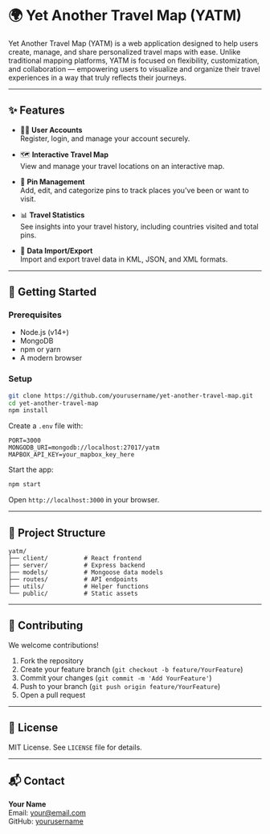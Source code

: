 # 🌍 Yet Another Travel Map (YATM)

Yet Another Travel Map (YATM) is a web application designed to help users create, manage, and share personalized travel maps with ease. Unlike traditional mapping platforms, YATM is focused on flexibility, customization, and collaboration — empowering users to visualize and organize their travel experiences in a way that truly reflects their journeys.

---

## ✨ Features

- 🧑‍💻 **User Accounts**  
  Register, login, and manage your account securely.

- 🗺️ **Interactive Travel Map**  
  View and manage your travel locations on an interactive map.

- 📍 **Pin Management**  
  Add, edit, and categorize pins to track places you've been or want to visit.

- 📊 **Travel Statistics**  
  See insights into your travel history, including countries visited and total pins.

- 📂 **Data Import/Export**  
  Import and export travel data in KML, JSON, and XML formats.


---

## 🚀 Getting Started

### Prerequisites

- Node.js (v14+)
- MongoDB
- npm or yarn
- A modern browser

### Setup

```bash
git clone https://github.com/yourusername/yet-another-travel-map.git
cd yet-another-travel-map
npm install
```

Create a `.env` file with:

```env
PORT=3000
MONGODB_URI=mongodb://localhost:27017/yatm
MAPBOX_API_KEY=your_mapbox_key_here
```

Start the app:

```bash
npm start
```

Open `http://localhost:3000` in your browser.

---

## 📁 Project Structure

```
yatm/
├── client/          # React frontend
├── server/          # Express backend
├── models/          # Mongoose data models
├── routes/          # API endpoints
├── utils/           # Helper functions
└── public/          # Static assets
```

---

## 🤝 Contributing

We welcome contributions!

1. Fork the repository  
2. Create your feature branch (`git checkout -b feature/YourFeature`)  
3. Commit your changes (`git commit -m 'Add YourFeature'`)  
4. Push to your branch (`git push origin feature/YourFeature`)  
5. Open a pull request

---

## 📄 License

MIT License. See `LICENSE` file for details.

---

## 📬 Contact

**Your Name**  
Email: your@email.com  
GitHub: [yourusername](https://github.com/yourusername)
